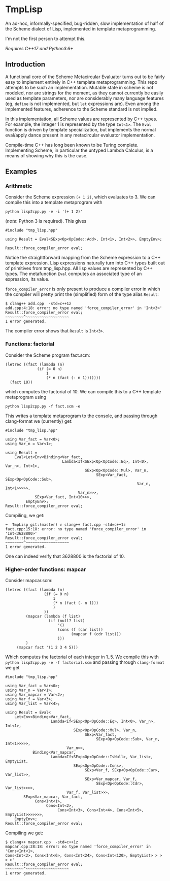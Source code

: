 # TmpLisp

An ad-hoc, informally-specified, bug-ridden, slow implementation of half of the Scheme dialect of Lisp,
implemented in template metaprogramming.

I'm not the first person to attempt this.

_Requires C++17 and Python3.6+_

## Introduction

A functional core of the Scheme Metacircular Evaluator turns out to be fairly easy to implement entirely in C++
template metaprogramming. This repo attempts to be such an implementation. Mutable state in scheme is not modeled,
nor are strings for the moment, as they cannot currently be easily used as template parameters, nor are considerably many language features (eg, `define` is not implemented, but `let` expressions are). Even among the implemented features,
adherence to the Scheme standard is not implied.

In this implementation, all Scheme values are represented by C++ types. For example, the integer 1 is represented by the type `Int<1>`. The `Eval` function is driven by template specialization, but implements the normal eval/apply dance present in any metacircular evaluator implementation.


Compile-time C++ has long been known to be Turing complete. Implementing Scheme, in particular the untyped Lambda Calculus, is a means of showing why this is the case.

## Examples

### Arithmetic

Consider the Scheme expression `(+ 1 2)`, which evaluates to 3. We can compile this into
a template metaprogram with

    python lisp2cpp.py -e -i '(+ 1 2)'

(*note*: Python 3 is required). This gives

    #include "tmp_lisp.hpp"

    using Result = Eval<SExp<Op<OpCode::Add>, Int<1>, Int<2>>, EmptyEnv>;

    Result::force_compiler_error eval;

Notice the straightforward mapping from the Scheme expression to a C++ template expression. Lisp expressions naturally turn into C++ types built out of primitives from tmp_lisp.hpp.
All lisp values are represented by C++ types.
The metafunction `Eval` computes an associated type of an expression, its value.

`force_compiler_error` is only present to produce a compiler error in which the compiler
will pretty print the (simplified) form of the type alias `Result`:

    $ clang++ add.cpp  -std=c++1z
    add.cpp:4:18: error: no type named 'force_compiler_error' in 'Int<3>'
    Result::force_compiler_error eval;
    ~~~~~~~~^~~~~~~~~~~~~~~~~~~~
    1 error generated.

The compiler error shows that `Result` is `Int<3>`.

### Functions: factorial

Consider the Scheme program fact.scm:

    (letrec ((fact (lambda (n)
                  (if (= 0 n)
                      1
                      (* n (fact (- n 1)))))))
      (fact 10))

which computes the factorial of 10. We can compile this to a C++ template metaprogram using

    python lisp2cpp.py -f fact.scm -e

This writes a template metaprogram to the console, and passing through
clang-format we (currently) get:

    #include "tmp_lisp.hpp"

    using Var_fact = Var<0>;
    using Var_n = Var<1>;

    using Result =
        Eval<Let<Env<Binding<Var_fact,
                             Lambda<If<SExp<Op<OpCode::Eq>, Int<0>, Var_n>, Int<1>,
                                       SExp<Op<OpCode::Mul>, Var_n,
                                            SExp<Var_fact, SExp<Op<OpCode::Sub>,
                                                              Var_n, Int<1>>>>>,
                                    Var_n>>>,
                 SExp<Var_fact, Int<10>>>,
             EmptyEnv>;
    Result::force_compiler_error eval;

Compiling, we get:

    ➜  TmpLisp git:(master) ✗ clang++ fact.cpp -std=c++1z
    fact.cpp:15:18: error: no type named 'force_compiler_error' in 'Int<3628800>'
    Result::force_compiler_error eval;
    ~~~~~~~~^~~~~~~~~~~~~~~~~~~~
    1 error generated.

One can indeed verify that 3628800 is the factorial of 10.

### Higher-order functions: mapcar

Consider mapcar.scm:

    (letrec ((fact (lambda (n)
                     (if (= 0 n)
                         1
                         (* n (fact (- n 1)))
                         )
                     ))
             (mapcar (lambda (f list)
                       (if (null? list)
                           '()
                           (cons (f (car list))
                                 (mapcar f (cdr list)))
                           )))
             )
         (mapcar fact '(1 2 3 4 5)))

Which computes the factorial of each integer in 1..5. We compile this with `python lisp2cpp.py -e -f factorial.scm` and passing through `clang-format` we get

    #include "tmp_lisp.hpp"

    using Var_fact = Var<0>;
    using Var_n = Var<1>;
    using Var_mapcar = Var<2>;
    using Var_f = Var<3>;
    using Var_list = Var<4>;

    using Result = Eval<
        Let<Env<Binding<Var_fact,
                        Lambda<If<SExp<Op<OpCode::Eq>, Int<0>, Var_n>, Int<1>,
                                  SExp<Op<OpCode::Mul>, Var_n,
                                       SExp<Var_fact,
                                            SExp<Op<OpCode::Sub>, Var_n, Int<1>>>>>,
                               Var_n>>,
                Binding<Var_mapcar,
                        Lambda<If<SExp<Op<OpCode::IsNull>, Var_list>, EmptyList,
                                  SExp<Op<OpCode::Cons>,
                                       SExp<Var_f, SExp<Op<OpCode::Car>, Var_list>>,
                                       SExp<Var_mapcar, Var_f,
                                            SExp<Op<OpCode::Cdr>, Var_list>>>>,
                               Var_f, Var_list>>>,
            SExp<Var_mapcar, Var_fact,
                 Cons<Int<1>,
                      Cons<Int<2>,
                           Cons<Int<3>, Cons<Int<4>, Cons<Int<5>, EmptyList>>>>>>>,
        EmptyEnv>;
    Result::force_compiler_error eval;

Compiling we get:

    $ clang++ mapcar.cpp  -std=c++1z
    mapcar.cpp:28:18: error: no type named 'force_compiler_error' in 'Cons<Int<1>,
    Cons<Int<2>, Cons<Int<6>, Cons<Int<24>, Cons<Int<120>, EmptyList> > > > >'
    Result::force_compiler_error eval;
    ~~~~~~~~^~~~~~~~~~~~~~~~~~~~
    1 error generated.
